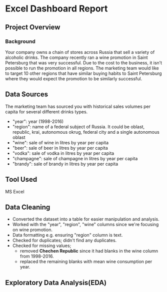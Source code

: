 # Excel Dashboard Report

## Project Overview
### Background
Your company owns a chain of stores across Russia that sell a variety of alcoholic drinks. The company recently ran a wine promotion in Saint Petersburg that was very successful. Due to the cost to the business, it isn’t possible to run the promotion in all regions. The marketing team would like to target 10 other regions that have similar buying habits to Saint Petersburg where they would expect the promotion to be similarly successful.

## Data Sources
The marketing team has sourced you with historical sales volumes per capita for several different drinks types.
 - "year": year (1998-2016)
 - "region": name of a federal subject of Russia. It could be oblast, republic, krai, autonomous okrug, federal city and a single autonomous oblast
 - "wine": sale of wine in litres by year per capita
 - "beer": sale of beer in litres by year per capita
 - "vodka": sale of vodka in litres by year per capita
 - "champagne": sale of champagne in litres by year per capita
 - "brandy": sale of brandy in litres by year per capita

## Tool Used
MS Excel

## Data Cleaning
- Converted the dataset into a table for easier manipulation and analysis.
- Worked with the "year", "region", "wine" columns since we're focusing on wine promotion.
- Data formatting e.g. ensuring "region" column is text.
- Checked for duplicates; didn't find any duplicates.
- Checked for missing values;
    - removed **Chechen Republic** since it had blanks in the wine column from 1998-2016.
    - replaced the remaining blanks with mean wine consumption per year.  

## Exploratory Data Analysis(EDA)



